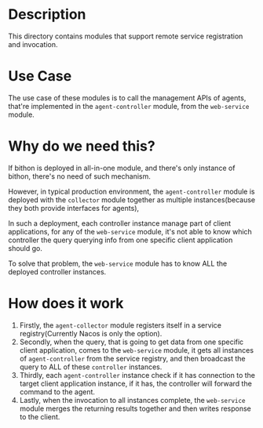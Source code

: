 # Description

This directory contains modules that support remote service registration and invocation.

# Use Case

The use case of these modules is to call the management APIs of agents, that're implemented in the `agent-controller` module, from the `web-service` module.

# Why do we need this?

If bithon is deployed in all-in-one module, and there's only instance of bithon, there's no need of such mechanism.

However, in typical production environment,
the `agent-controller` module is deployed with the `collector` module together as multiple instances(because they both provide interfaces for agents), 

In such a deployment, each controller instance manage part of client applications,
for any of the `web-service` module, it's not able to know which controller the query querying info from one specific client application should go.

To solve that problem, the `web-service` module has to know ALL the deployed controller instances.

# How does it work
1. Firstly, the `agent-collector` module registers itself in a service registry(Currently Nacos is only the option).
2. Secondly, when the query, that is going to get data from one specific client application,
   comes to the `web-service` module,
it gets all instances of `agent-controller` from the service registry, and then broadcast the query to ALL of these `controller` instances.
3. Thirdly, each `agent-controller` instance check if it has connection to the target client application instance, if it has, the controller will forward the command to the agent.
4. Lastly, when the invocation to all instances complete, the `web-service` module merges the returning results together and then writes response to the client.


